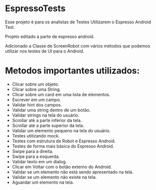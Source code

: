 # EspressoTests

Esse projeto é para os analistas de Testes Utilizarem o Espresso Android Test.

Projeto editado a parte de espresso android.

Adicionado a Classe de ScreenRobot com vários métodos que podemos utilizar nos testes de UI para o Android.

# Metodos importantes utilizados:

- Clicar sobre um objeto.
- Clicar sobre uma String.
- Clicar sobre um card em uma lista de elementos.
- Escrever em um campo.
- Validar hint dos campos.
- Validar uma string dentro de um botão.
- Validar strings na tela do usuário.
- Scrollar até a parte inferior da tela.
- Scrollar até a parte superior da tela.
- Validar um elemento pequeno na tela do usuário.
- Testes utilizando mock.
- Testes com estrutura de Robot e Espresso Android.
- Testes de forma mais básica do Espresso Android.
- Swipe para a direita.
- Swipe para a esquerda.
- Validar texto em um dialog.
- Clicar em Voltar com o botão externo do Android.
- Validar se um elemento não está sendo apresentado na tela.
- Validar se um elemento não existe na tela.
- Aguardar um elemento na tela.
